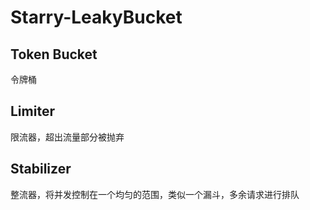 # Starry-LeakyBucket

## Token Bucket
令牌桶

## Limiter
限流器，超出流量部分被抛弃

## Stabilizer
整流器，将并发控制在一个均匀的范围，类似一个漏斗，多余请求进行排队